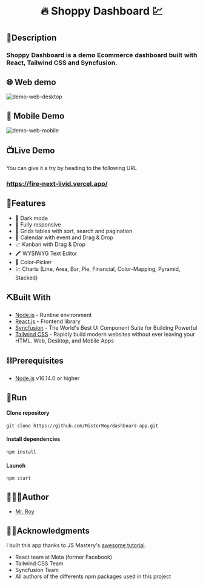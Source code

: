 <h1 align="center">🔥 Shoppy Dashboard 💹</h1>

## 🏁Description

<h3 style="text-align: justify">Shoppy Dashboard is a demo Ecommerce dashboard built with React, Tailwind CSS and Syncfusion.<h3>

## 🌐 Web demo

![demo-web-desktop](demo-web.gif)

## 📱 Mobile Demo

![demo-web-mobile](demo-mobile.gif)

## 📺Live Demo

<p>You can give it a try by heading to the following URL</p>

### https://fire-next-livid.vercel.app/

## 💫Features

- 🥽 Dark mode
- 📱 Fully responsive
- 📃 Grids tables with sort, search and pagination
- 📅 Calendar with event and Drag & Drop
- 📈 Kanban with Drag & Drop
- 🖍️ WYSIWYG Text Editor
- 💄 Color-Picker
- 💹 Charts (Line, Area, Bar, Pie, Financial, Color-Mapping, Pyramid, Stacked)

## ⛏️Built With

- [Node.js](https://nodejs.org/) - Runtine environment
- [React.js](https://reactjs.org/) - Frontend library
- [Syncfusion](https://www.syncfusion.com/) - The World's Best UI Component Suite for Building Powerful
- [Tailwind CSS](https://tailwindcss.com/) - Rapidly build modern websites without ever leaving your HTML.
  Web, Desktop, and Mobile Apps

## ⛓️Prerequisites

- [Node.js](https://nodejs.org/) v16.14.0 or higher

## 🚀Run

#### Clone repository

```
git clone https://github.com/MisterRoy/dashboard-app.git
```

#### Install dependencies

```
npm install
```

#### Launch

```
npm start
```

## 👨🏾‍💻Author

- [Mr. Roy](https://github.com/MisterRoy)

## 👋🏿Acknowledgments

I built this app thanks to JS Mastery's [awesome tutorial](https://youtu.be/jx5hdo50a2M).

- React team at Meta (former Facebook)
- Tailwind CSS Team
- Syncfusion Team
- All authors of the differents npm packages used in this project
